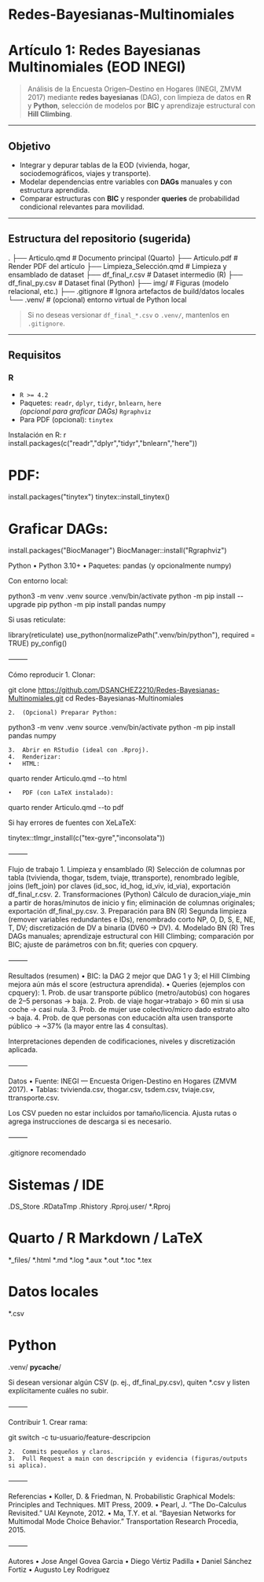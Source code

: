 # Redes-Bayesianas-Multinomiales

# Artículo 1: Redes Bayesianas Multinomiales (EOD INEGI)

> Análisis de la Encuesta Origen–Destino en Hogares (INEGI, ZMVM 2017) mediante **redes bayesianas** (DAG), con limpieza de datos en **R** y **Python**, selección de modelos por **BIC** y aprendizaje estructural con **Hill Climbing**.

---

## Objetivo

- Integrar y depurar tablas de la EOD (vivienda, hogar, sociodemográficos, viajes y transporte).
- Modelar dependencias entre variables con **DAGs** manuales y con estructura aprendida.
- Comparar estructuras con **BIC** y responder **queries** de probabilidad condicional relevantes para movilidad.

---

## Estructura del repositorio (sugerida)

.
├── Articulo.qmd                 # Documento principal (Quarto)
├── Articulo.pdf                 # Render PDF del artículo
├── Limpieza_Selección.qmd       # Limpieza y ensamblado de dataset
├── df_final_r.csv               # Dataset intermedio (R)
├── df_final_py.csv              # Dataset final (Python)
├── img/                         # Figuras (modelo relacional, etc.)
├── .gitignore                   # Ignora artefactos de build/datos locales
└── .venv/                       # (opcional) entorno virtual de Python local

> Si no deseas versionar `df_final_*.csv` o `.venv/`, mantenlos en `.gitignore`.

---

## Requisitos

### R
- `R >= 4.2`
- Paquetes: `readr`, `dplyr`, `tidyr`, `bnlearn`, `here`  
  *(opcional para graficar DAGs)* `Rgraphviz`
- Para PDF (opcional): `tinytex`

Instalación en R:
r
install.packages(c("readr","dplyr","tidyr","bnlearn","here"))
# PDF:
install.packages("tinytex")
tinytex::install_tinytex()
# Graficar DAGs:
install.packages("BiocManager")
BiocManager::install("Rgraphviz")

Python
	•	Python 3.10+
	•	Paquetes: pandas (y opcionalmente numpy)

Con entorno local:

python3 -m venv .venv
source .venv/bin/activate
python -m pip install --upgrade pip
python -m pip install pandas numpy

Si usas reticulate:

library(reticulate)
use_python(normalizePath(".venv/bin/python"), required = TRUE)
py_config()


⸻

 Cómo reproducir
	1.	Clonar:

git clone https://github.com/DSANCHEZ2210/Redes-Bayesianas-Multinomiales.git
cd Redes-Bayesianas-Multinomiales


	2.	(Opcional) Preparar Python:

python3 -m venv .venv
source .venv/bin/activate
python -m pip install pandas numpy


	3.	Abrir en RStudio (ideal con .Rproj).
	4.	Renderizar:
	•	HTML:

quarto render Articulo.qmd --to html


	•	PDF (con LaTeX instalado):

quarto render Articulo.qmd --to pdf

Si hay errores de fuentes con XeLaTeX:

tinytex::tlmgr_install(c("tex-gyre","inconsolata"))



⸻

 Flujo de trabajo
	1.	Limpieza y ensamblado (R)
Selección de columnas por tabla (tvivienda, thogar, tsdem, tviaje, ttransporte), renombrado legible, joins (left_join) por claves (id_soc, id_hog, id_viv, id_via), exportación df_final_r.csv.
	2.	Transformaciones (Python)
Cálculo de duracion_viaje_min a partir de horas/minutos de inicio y fin; eliminación de columnas originales; exportación df_final_py.csv.
	3.	Preparación para BN (R)
Segunda limpieza (remover variables redundantes e IDs), renombrado corto NP, O, D, S, E, NE, T, DV; discretización de DV a binaria (DV60 → DV).
	4.	Modelado BN (R)
Tres DAGs manuales; aprendizaje estructural con Hill Climbing; comparación por BIC; ajuste de parámetros con bn.fit; queries con cpquery.

⸻

 Resultados (resumen)
	•	BIC: la DAG 2 mejor que DAG 1 y 3; el Hill Climbing mejora aún más el score (estructura aprendida).
	•	Queries (ejemplos con cpquery):
	1.	Prob. de usar transporte público (metro/autobús) con hogares de 2–5 personas → baja.
	2.	Prob. de viaje hogar→trabajo > 60 min si usa coche → casi nula.
	3.	Prob. de mujer use colectivo/micro dado estrato alto → baja.
	4.	Prob. de que personas con educación alta usen transporte público → ~37% (la mayor entre las 4 consultas).

Interpretaciones dependen de codificaciones, niveles y discretización aplicada.

⸻

 Datos
	•	Fuente: INEGI — Encuesta Origen-Destino en Hogares (ZMVM 2017).
	•	Tablas: tvivienda.csv, thogar.csv, tsdem.csv, tviaje.csv, ttransporte.csv.

Los CSV pueden no estar incluidos por tamaño/licencia. Ajusta rutas o agrega instrucciones de descarga si es necesario.

⸻

 .gitignore recomendado

# Sistemas / IDE
.DS_Store
.RDataTmp
.Rhistory
.Rproj.user/
*.Rproj

# Quarto / R Markdown / LaTeX
*_files/
*.html
*.md
*.log
*.aux
*.out
*.toc
*.tex

# Datos locales
*.csv

# Python
.venv/
__pycache__/

Si desean versionar algún CSV (p. ej., df_final_py.csv), quiten *.csv y listen explícitamente cuáles no subir.

⸻

 Contribuir
	1.	Crear rama:

git switch -c tu-usuario/feature-descripcion


	2.	Commits pequeños y claros.
	3.	Pull Request a main con descripción y evidencia (figuras/outputs si aplica).

⸻

 Referencias
	•	Koller, D. & Friedman, N. Probabilistic Graphical Models: Principles and Techniques. MIT Press, 2009.
	•	Pearl, J. “The Do-Calculus Revisited.” UAI Keynote, 2012.
	•	Ma, T.Y. et al. “Bayesian Networks for Multimodal Mode Choice Behavior.” Transportation Research Procedia, 2015.

⸻

 Autores
	•	Jose Angel Govea Garcia
	•	Diego Vértiz Padilla
	•	Daniel Sánchez Fortiz
	•	Augusto Ley Rodriguez

